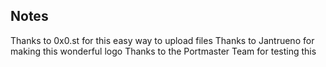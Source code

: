 ## Notes

Thanks to 0x0.st for this easy way to upload files
Thanks to Jantrueno for making this wonderful logo
Thanks to the Portmaster Team for testing this


